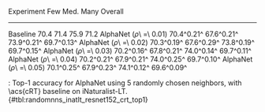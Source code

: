 Experiment                      Few        Med.        Many     Overall  
-----------------------  ----------  ----------  ----------  ----------  
Baseline                       70.4        71.4        75.9        71.2
AlphaNet (_ρ_\ =\ 0.01)  70.4^0.21^  67.6^0.21^  73.9^0.21^  69.7^0.13^
AlphaNet (_ρ_\ =\ 0.02)  70.3^0.19^  67.6^0.29^  73.8^0.19^  69.7^0.15^
AlphaNet (_ρ_\ =\ 0.03)  70.2^0.16^  67.8^0.21^  74.0^0.14^  69.7^0.11^
AlphaNet (_ρ_\ =\ 0.04)  70.2^0.21^  67.9^0.21^  74.0^0.25^  69.7^0.10^
AlphaNet (_ρ_\ =\ 0.05)  70.1^0.25^  67.9^0.23^  74.1^0.12^  69.6^0.09^

: Top-1 accuracy for AlphaNet using 5 randomly chosen neighbors, with \acs{cRT} baseline on iNaturalist-LT. {#tbl:randomnns_inatlt_resnet152_crt_top1}
